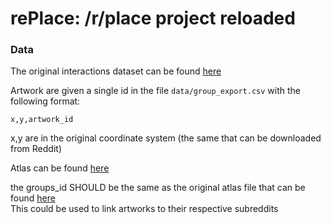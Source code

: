 # rePlace: /r/place project reloaded

### Data

The original interactions dataset can be found [here](https://www.reddit.com/r/redditdata/comments/6640ru/place_datasets_april_fools_2017/)  

Artwork are given a single id in the file `data/group_export.csv` with the following format:  

```
x,y,artwork_id  
```

x,y are in the original coordinate system (the same that can be downloaded from Reddit)  

Atlas can be found [here](https://draemm.li/various/place-atlas/)

the groups_id SHOULD be the same as the original atlas file that can be found [here](https://raw.githubusercontent.com/RolandR/place-atlas/master/web/_js/atlas.js)  
This could be used to link artworks to their respective subreddits
